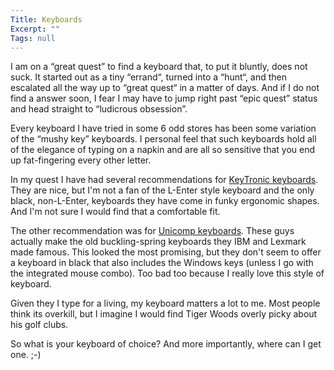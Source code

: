 ```yaml
---
Title: Keyboards
Excerpt: ""
Tags: null
---
```

I am on a &#8220;great quest&#8221; to find a keyboard that, to put it bluntly, does not suck. It started out as a tiny &#8220;errand&#8220;, turned into a &#8220;hunt&#8220;, and then escalated all the way up to &#8220;great quest&#8220; in a matter of days. And if I do not find a answer soon, I fear I may have to jump right past &#8220;epic quest&#8221; status and head straight to &#8220;ludicrous obsession&#8221;.

Every keyboard I have tried in some 6 odd stores has been some variation of the &#8220;mushy key&#8221; keyboards. I personal feel that such keyboards hold all of the elegance of typing on a napkin and are all so sensitive that you end up fat-fingering every other letter. 

In my quest I have had several recommendations for <a target='top' href="http://www.keytronic.com/home/keyboards/keyboards.html">KeyTronic keyboards</a>. They are nice, but I'm not a fan of the L-Enter style keyboard and the only black, non-L-Enter, keyboards they have come in funky ergonomic shapes. And I'm not sure I would find that a comfortable fit.

The other recommendation was for <a target='top' href="http://www.pckeyboard.com/">Unicomp keyboards</a>. These guys actually make the old buckling-spring keyboards they IBM and Lexmark made famous. This looked the most promising, but they don't seem to offer a keyboard in black that also includes the Windows keys (unless I go with the integrated mouse combo).  Too bad too because I really love this style of keyboard.

Given they I type for a living, my keyboard matters a lot to me. Most people think its overkill, but I imagine I would find Tiger Woods overly picky about his golf clubs. 

So what is your keyboard of choice? And more importantly, where can I get one. ;-)
